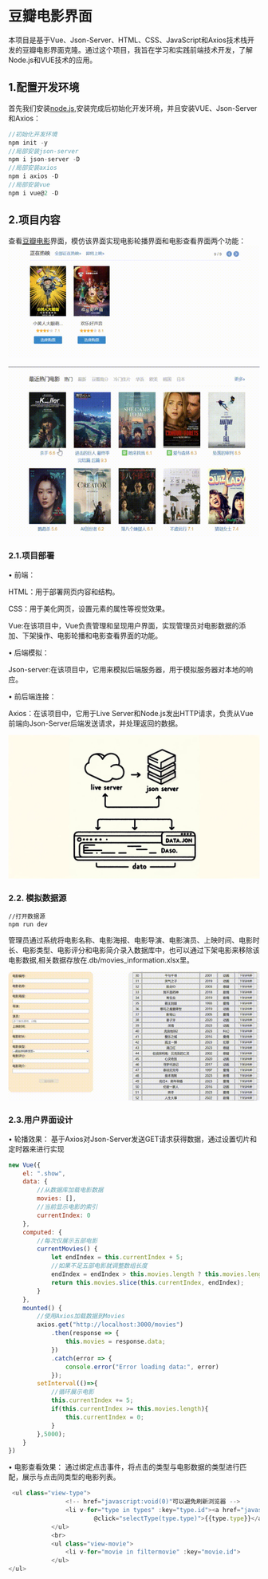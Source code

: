 # 豆瓣电影界面
本项目是基于Vue、Json-Server、HTML、CSS、JavaScript和Axios技术栈开发的豆瓣电影界面克隆。通过这个项目，我旨在学习和实践前端技术开发，了解Node.js和VUE技术的应用。
## 1.配置开发环境
首先我们安装[node.js](https://nodejs.org/en),安装完成后初始化开发环境，并且安装VUE、Json-Server和Axios：
```javascript
//初始化开发环境
npm init -y
//局部安装json-server
npm i json-server -D
//局部安装axios
npm i axios -D
//局部安装vue
npm i vue@2 -D
```
## 2.项目内容
查看[豆瓣电影](https://movie.douban.com/)界面，模仿该界面实现电影轮播界面和电影查看界面两个功能：
![电影轮播](https://github.com/G1Ser/VUE-DouBan-Movie-Clone/blob/main/GIF/%E8%BD%AE%E6%92%AD.gif "电影轮播")
 
![电影查看](https://github.com/G1Ser/VUE-DouBan-Movie-Clone/blob/main/GIF/%E6%9F%A5%E7%9C%8B.gif "电影查看")
### 2.1.项目部署
• 前端：

HTML：用于部署网页内容和结构。

CSS：用于美化网页，设置元素的属性等视觉效果。

Vue:在该项目中，Vue负责管理和呈现用户界面，实现管理员对电影数据的添加、下架操作、电影轮播和电影查看界面的功能。

• 后端模拟：

Json-server:在该项目中，它用来模拟后端服务器，用于模拟服务器对本地的响应。

• 前后端连接：

Axios：在该项目中，它用于Live Server和Node.js发出HTTP请求，负责从Vue前端向Json-Server后端发送请求，并处理返回的数据。
 
![Simple Drawing](https://github.com/G1Ser/VUE-DouBan-Movie-Clone/blob/main/GIF/Simple%20Drawing.png "Simple Drawing")
### 2.2. 模拟数据源
```
//打开数据源
npm run dev
```
管理员通过系统将电影名称、电影海报、电影导演、电影演员、上映时间、电影时长、电影类型、电影评分和电影简介录入数据库中，也可以通过下架电影来移除该电影数据,相关数据存放在.db/movies_information.xlsx里。

![数据管理](https://github.com/G1Ser/VUE-DouBan-Movie-Clone/blob/main/GIF/%E6%95%B0%E6%8D%AE%E7%AE%A1%E7%90%86.gif "数据管理")

### 2.3.用户界面设计
• 轮播效果：
基于Axios对Json-Server发送GET请求获得数据，通过设置切片和定时器来进行实现
```javascript
new Vue({
    el: ".show",
    data: {
        //从数据库加载电影数据
        movies: [],
        //当前显示电影的索引
        currentIndex: 0
    },
    computed: {
        //每次仅展示五部电影
        currentMovies() {
            let endIndex = this.currentIndex + 5;
            //如果不足五部电影就调整数组长度
            endIndex = endIndex > this.movies.length ? this.movies.length : endIndex;
            return this.movies.slice(this.currentIndex, endIndex);
        }
    },
    mounted() {
        //使用Axios加载数据到Movies
        axios.get("http://localhost:3000/movies")
            .then(response => {
                this.movies = response.data;
            })
            .catch(error => {
                console.error("Error loading data:", error)
            });
        setInterval(()=>{
            //循环展示电影
            this.currentIndex += 5;
            if(this.currentIndex >= this.movies.length){
                this.currentIndex = 0;
            }
        },5000);
    }
})
```

• 电影查看效果：
通过绑定点击事件，将点击的类型与电影数据的类型进行匹配，展示与点击同类型的电影列表。
```javascript
 <ul class="view-type">
                <!-- href="javascript:void(0)"可以避免刷新浏览器 -->
                <li v-for="type in types" :key="type.id"><a href="javascript:void(0)"
                        @click="selectType(type.type)">{{type.type}}</a></li>
            </ul>
            <br>
            <ul class="view-movie">
                <li v-for="movie in filtermovie" :key="movie.id">
            </ul>
</ul>
```

